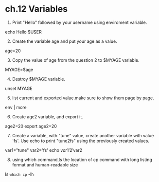 #  ch.12 Variables
1. Print "Hello" followed by your username using enviroment variable.

echo Hello $USER

2. Create the variable age and put your age as a value.

age=20

3. Copy the value of age from the question 2 to $MYAGE variable.

MYAGE=$age

4. Destroy $MYAGE variable.

unset MYAGE

5. list current and exported value.make sure to show them page by page.

env | more

6. Create age2 variable, and export it.

age2=20
export age2=20

7. Create a variable, with "tune" value, create another variable with value 'fs'. Use echo to print "tune2fs" using the previously created values.

var1="tune"
var2='fs'
echo $var1'2'$var2

8. using which command,ls the location of cp command with long listing format and human-readable size

ls `which cp` -lh

